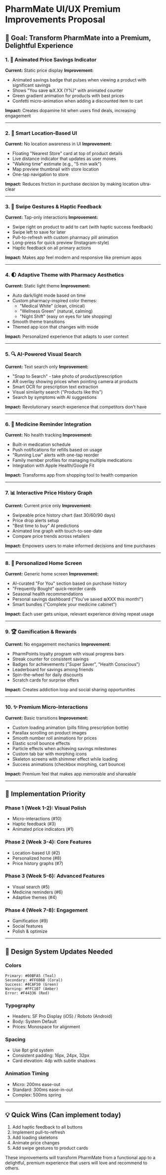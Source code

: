 # PharmMate UI/UX Premium Improvements Proposal

## 🎯 Goal: Transform PharmMate into a Premium, Delightful Experience

### 1. 🎨 **Animated Price Savings Indicator**
**Current:** Static price display
**Improvement:** 
- Animated savings badge that pulses when viewing a product with significant savings
- Shows "You save ₪X.XX (Y%)" with animated counter
- Green gradient animation for products with best prices
- Confetti micro-animation when adding a discounted item to cart

**Impact:** Creates dopamine hit when users find deals, increasing engagement

---

### 2. 📍 **Smart Location-Based UI**
**Current:** No location awareness in UI
**Improvement:**
- Floating "Nearest Store" card at top of product details
- Live distance indicator that updates as user moves
- "Walking time" estimate (e.g., "5 min walk")
- Map preview thumbnail with store location
- One-tap navigation to store

**Impact:** Reduces friction in purchase decision by making location ultra-clear

---

### 3. 🔄 **Swipe Gestures & Haptic Feedback**
**Current:** Tap-only interactions
**Improvement:**
- Swipe right on product to add to cart (with haptic success feedback)
- Swipe left to save for later
- Pull-to-refresh with custom pharmacy pill animation
- Long-press for quick preview (Instagram-style)
- Haptic feedback on all primary actions

**Impact:** Makes app feel modern and responsive like premium apps

---

### 4. 🌓 **Adaptive Theme with Pharmacy Aesthetics**
**Current:** Static light theme
**Improvement:**
- Auto dark/light mode based on time
- Custom pharmacy-inspired color themes:
  - "Medical White" (clean, clinical)
  - "Wellness Green" (natural, calming)
  - "Night Shift" (easy on eyes for late shopping)
- Smooth theme transitions
- Themed app icon that changes with mode

**Impact:** Personalized experience that adapts to user context

---

### 5. 🔍 **AI-Powered Visual Search**
**Current:** Text search only
**Improvement:**
- "Snap to Search" - take photo of product/prescription
- AR overlay showing prices when pointing camera at products
- Smart OCR for prescription text extraction
- Visual similarity search ("Products like this")
- Search by symptoms with AI suggestions

**Impact:** Revolutionary search experience that competitors don't have

---

### 6. 💊 **Medicine Reminder Integration**
**Current:** No health tracking
**Improvement:**
- Built-in medication schedule
- Push notifications for refills based on usage
- "Running Low" alerts with one-tap reorder
- Family member profiles for managing multiple medications
- Integration with Apple Health/Google Fit

**Impact:** Transforms app from shopping tool to health companion

---

### 7. 📊 **Interactive Price History Graph**
**Current:** Current price only
**Improvement:**
- Swipeable price history chart (last 30/60/90 days)
- Price drop alerts setup
- "Best time to buy" AI predictions
- Animated line graph with touch-to-see-date
- Compare price trends across retailers

**Impact:** Empowers users to make informed decisions and time purchases

---

### 8. 🎯 **Personalized Home Screen**
**Current:** Generic home screen
**Improvement:**
- AI-curated "For You" section based on purchase history
- "Frequently Bought" quick-reorder cards
- Seasonal health recommendations
- Personal savings dashboard ("You've saved ₪XXX this month!")
- Smart bundles ("Complete your medicine cabinet")

**Impact:** Each user gets unique, relevant experience driving repeat usage

---

### 9. 🏆 **Gamification & Rewards**
**Current:** No engagement mechanics
**Improvement:**
- PharmPoints loyalty program with visual progress bars
- Streak counter for consistent savings
- Badges for achievements ("Super Saver", "Health Conscious")
- Leaderboard for savings among friends
- Spin-the-wheel for daily discounts
- Scratch cards for surprise offers

**Impact:** Creates addiction loop and social sharing opportunities

---

### 10. ✨ **Premium Micro-Interactions**
**Current:** Basic transitions
**Improvement:**
- Custom loading animation (pills filling prescription bottle)
- Parallax scrolling on product images
- Smooth number roll animations for prices
- Elastic scroll bounce effects
- Particle effects when achieving savings milestones
- Custom tab bar with morphing icons
- Skeleton screens with shimmer effect while loading
- Success animations (checkbox morphing, cart bounce)

**Impact:** Premium feel that makes app memorable and shareable

---

## 🚀 Implementation Priority

### Phase 1 (Week 1-2): Visual Polish
- Micro-interactions (#10)
- Haptic feedback (#3)
- Animated price indicators (#1)

### Phase 2 (Week 3-4): Core Features
- Location-based UI (#2)
- Personalized home (#8)
- Price history graphs (#7)

### Phase 3 (Week 5-6): Advanced Features
- Visual search (#5)
- Medicine reminders (#6)
- Adaptive themes (#4)

### Phase 4 (Week 7-8): Engagement
- Gamification (#9)
- Social features
- Polish & optimize

---

## 🎨 Design System Updates Needed

### Colors
```
Primary: #00BFA5 (Teal)
Secondary: #FF6B6B (Coral)
Success: #4CAF50 (Green)
Warning: #FFC107 (Amber)
Error: #F44336 (Red)
```

### Typography
- Headers: SF Pro Display (iOS) / Roboto (Android)
- Body: System Default
- Prices: Monospace for alignment

### Spacing
- Use 8pt grid system
- Consistent padding: 16px, 24px, 32px
- Card elevation: 4dp with subtle shadows

### Animation Timing
- Micro: 200ms ease-out
- Standard: 300ms ease-in-out  
- Complex: 500ms spring

---

## 💡 Quick Wins (Can implement today)

1. Add haptic feedback to all buttons
2. Implement pull-to-refresh
3. Add loading skeletons
4. Animate price changes
5. Add swipe gestures to product cards

These improvements will transform PharmMate from a functional app to a delightful, premium experience that users will love and recommend to others.